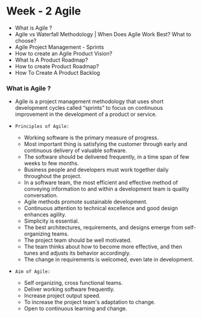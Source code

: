 # Week - 2 Agile

- What is Agile ?
- Agile vs Waterfall Methodology | When Does Agile Work Best? What to choose?
- Agile Project Management - Sprints
- How to create an Agile Product Vision?
- What Is A Product Roadmap?
- How to create Product Roadmap?
- How To Create A Product Backlog

### What is Agile ?

- Agile is a project management methodology that uses short development cycles called “sprints” to focus on continuous improvement in the development of a product or service.

- `Principles of Agile: `

  - Working software is the primary measure of progress.
  - Most important thing is satisfying the customer through early and continuous delivery of valuable software.
  - The software should be delivered frequently, in a time span of few weeks to few months.
  - Business people and developers must work together daily throughout the project.
  - In a software team, the most efficient and effective method of conveying information to and within a development team is quality conversation.
  - Agile methods promote sustainable development.
  - Continuous attention to technical excellence and good design enhances agility.
  - Simplicity is essential.
  - The best architectures, requirements, and designs emerge from self-organizing teams.
  - The project team should be well motivated.
  - The team thinks about how to become more effective, and then tunes and adjusts its behavior accordingly.
  - The change in requirements is welcomed, even late in development.

- `Aim of Agile: `

  - Self organizing, cross functional teams.
  - Deliver working software frequently.
  - Increase project output speed.
  - To increase the project team's adaptation to change.
  - Open to continuous learning and change.

